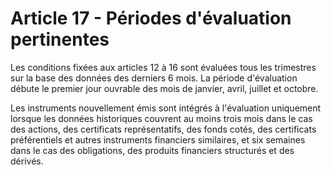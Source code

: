 # Article 17 - Périodes d'évaluation pertinentes


Les conditions fixées aux articles 12 à 16 sont évaluées tous les trimestres sur la base des données des derniers 6 mois. La période d'évaluation débute le premier jour ouvrable des mois de janvier, avril, juillet et octobre.

Les instruments nouvellement émis sont intégrés à l'évaluation uniquement lorsque les données historiques couvrent au moins trois mois dans le cas des actions, des certificats représentatifs, des fonds cotés, des certificats préférentiels et autres instruments financiers similaires, et six semaines dans le cas des obligations, des produits financiers structurés et des dérivés.
